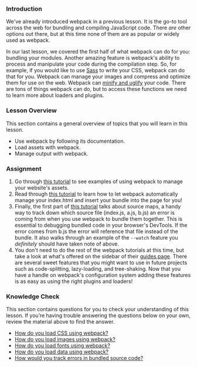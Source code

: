 ### Introduction
We've already introduced webpack in a previous lesson. It is the go-to tool across the web for bundling and compiling JavaScript code. There _are_ other options out there, but at this time none of them are as popular or widely used as webpack.

In our last lesson, we covered the first half of what webpack can do for you: bundling your modules. Another amazing feature is webpack's ability to process and manipulate your code during the compilation step. So, for example, if you would like to use [Sass](http://sass-lang.com/) to write your CSS, webpack can do that for you. Webpack can manage your images and compress and optimize them for use on the web. Webpack can [minify and uglify](https://stackoverflow.com/questions/33708197/does-it-make-sense-to-do-both-minify-and-uglify/33708348) your code. There are tons of things webpack can do, but to access these functions we need to learn more about loaders and plugins.

### Lesson Overview

This section contains a general overview of topics that you will learn in this lesson.

 - Use webpack by following its documentation.
 - Load assets with webpack.
 - Manage output with webpack.

### Assignment

<div class="lesson-content__panel" markdown="1">

1. Go through [this tutorial](https://webpack.js.org/guides/asset-management/) to see examples of using webpack to manage your website's assets.
2. Read through [this tutorial](https://webpack.js.org/guides/output-management/) to learn how to let webpack automatically manage your index.html and insert your bundle into the page for you!
3. Finally, the first part of [this tutorial](https://webpack.js.org/guides/development/) talks about source maps, a handy way to track down which source file (index.js, a.js, b.js) an error is coming from when you use webpack to bundle them together. This is essential to debugging bundled code in your browser's DevTools. If the error comes from b.js the error will reference that file instead of the bundle. It also walks through an example of the `--watch` feature you _definitely_ should have taken note of above.
4. You don't need to do the rest of the webpack tutorials at this time, but take a look at what's offered on the sidebar of their [guides page](https://webpack.js.org/guides/). There are several sweet features that you might want to use in future projects such as code-splitting, lazy-loading, and tree-shaking. Now that you have a handle on webpack's configuration system adding these features is as easy as using the right plugins and loaders!

</div>

### Knowledge Check

This section contains questions for you to check your understanding of this lesson. If you’re having trouble answering the questions below on your own, review the material above to find the answer.

- <a class="knowledge-check-link" href="https://webpack.js.org/guides/asset-management/#loading-css">How do you load CSS using webpack?</a>
- <a class="knowledge-check-link" href="https://webpack.js.org/guides/asset-management/#loading-images">How do you load images using webpack?</a>
- <a class="knowledge-check-link" href="https://webpack.js.org/guides/asset-management/#loading-fonts">How do you load fonts using webpack?</a>
- <a class="knowledge-check-link" href="https://webpack.js.org/guides/asset-management/#loading-data">How do you load data using webpack?</a>
- <a class="knowledge-check-link" href="https://webpack.js.org/guides/development/">How would you track errors in bundled source code?</a>
